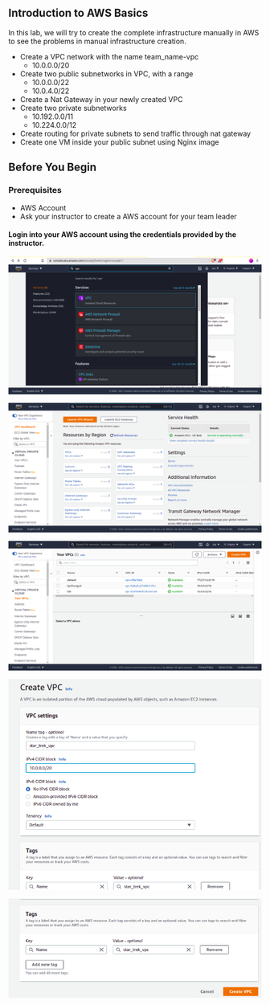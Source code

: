 ## Introduction to AWS Basics

In this lab, we will try to create the complete infrastructure manually in AWS to see the problems in manual infrastructure creation.

  - Create a VPC network with the name team_name-vpc
    - 10.0.0.0/20
  - Create two public subnetworks in VPC, with a range
    - 10.0.0.0/22
    - 10.0.4.0/22
  - Create a Nat Gateway in your newly created VPC
  - Create two private subnetworks
    - 10.192.0.0/11
    - 10.224.0.0/12
  - Create routing for private subnets to send traffic through nat gateway
  - Create one VM inside your public subnet   using Nginx image

## Before You Begin

### Prerequisites 

* AWS Account
* Ask your instructor to create a AWS account for your team leader

#### Login into your AWS account using the credentials provided by the instructor.

![](https://github.com/OT-TRAINING/TerraformAWSV2/blob/images/lab1/1.png)

![](https://github.com/OT-TRAINING/TerraformAWSV2/blob/images/lab1/2.png)

![](https://github.com/OT-TRAINING/TerraformAWSV2/blob/images/lab1/3.png)

![](https://github.com/OT-TRAINING/TerraformAWSV2/blob/images/lab1/4.png)

![](https://github.com/OT-TRAINING/TerraformAWSV2/blob/images/lab1/5.png)